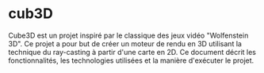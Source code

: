 # cub3D
Cube3D est un projet inspiré par le classique des jeux vidéo "Wolfenstein 3D". Ce projet a pour but de créer un moteur de rendu en 3D utilisant la technique du ray-casting à partir d'une carte en 2D. Ce document décrit les fonctionnalités, les technologies utilisées et la manière d'exécuter le projet.
